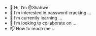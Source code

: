 - 👋 Hi, I’m @Shahwe
- 👀 I’m interested in password cracking ...
- 🌱 I’m currently learning ...
- 💞️ I’m looking to collaborate on ...
- 📫 How to reach me ...

<!---
Shahwe/Shahwe is a ✨ special ✨ repository because its `README.md` (this file) appears on your GitHub profile.
You can click the Preview link to take a look at your changes.
--->
